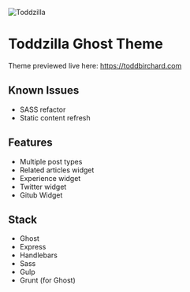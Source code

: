 ![Toddzilla](https://s3.us-east-2.amazonaws.com/toddbirchard-github/toddzilla.jpg)

# Toddzilla Ghost Theme

Theme previewed live here: https://toddbirchard.com

## Known Issues
- SASS refactor
- Static content refresh

## Features
- Multiple post types
- Related articles widget
- Experience widget
- Twitter widget
- Gitub Widget

## Stack
- Ghost
- Express
- Handlebars
- Sass
- Gulp
- Grunt (for Ghost)
